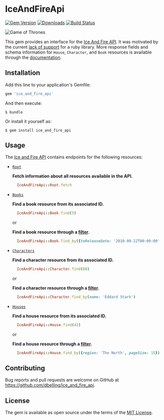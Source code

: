 # IceAndFireApi

[![Gem Version](https://badge.fury.io/rb/ice_and_fire_api.svg)](https://badge.fury.io/rb/ice_and_fire_api)
[![Downloads](https://img.shields.io/gem/dt/ice_and_fire_api.svg)](https://rubygems.org/gems/ice_and_fire_api)
[![Build Status](https://travis-ci.org/dbelling/ice_and_fire_api.png?branch=master)](https://travis-ci.org/dbelling/ice_and_fire_api)

![Game of Thrones](http://www.cheatsheet.com/wp-content/uploads/2016/01/GoT-1024x512.jpg)

This gem provides an interface for the [Ice And Fire API](https://anapioficeandfire.com/). It was motivated by the current [lack of support](https://anapioficeandfire.com/Documentation#library-elixir) for a ruby library. More response fields and schema information for `House`, `Character`, and `Book` resources is available through the [documentation](https://anapioficeandfire.com/Documentation#root).

## Installation

Add this line to your application's Gemfile:

```ruby
gem 'ice_and_fire_api'
```

And then execute:

    $ bundle

Or install it yourself as:

    $ gem install ice_and_fire_api

## Usage

The [Ice and Fire API](https://anapioficeandfire.com/) contains endpoints for the following resources:

  * [`Root`](https://anapioficeandfire.com/Documentation#root)

    **Fetch information about all resources available in the API.**

    ```ruby
      IceAndFireApi::Root.fetch
    ```

  * [`Books`](https://anapioficeandfire.com/Documentation#books)

    **Find a book resource from its associated ID.**

    ```ruby
      IceAndFireApi::Book.find(5)
    ```

    or

    **Find a book resource through a [filter](https://github.com/joakimskoog/AnApiOfIceAndFire/blob/master/AnApiOfIceAndFire/Content/Documentation/Books.md#filtering-books).**

    ```ruby
      IceAndFireApi::Book.find_by({toReleaseDate: '2010-09-22T00:00:00', pageSize: 5})
    ```
  * [`Characters`](https://anapioficeandfire.com/Documentation#characters)

    **Find a character resource from its associated ID.**

    ```ruby
      IceAndFireApi::Character.find(88)
    ```

    or

    **Find a character resource through a [filter](https://github.com/joakimskoog/AnApiOfIceAndFire/blob/master/AnApiOfIceAndFire/Content/Documentation/Characters.md#filtering-characters).**

    ```ruby
      IceAndFireApi::Character.find_by(name: 'Eddard Stark')
    ```

  * [`Houses`](https://anapioficeandfire.com/Documentation#houses)

    **Find a house resource from its associated ID.**

    ```ruby
      IceAndFireApi::House.find(42)
    ```

    or

    **Find a house resource through a [filter](https://github.com/joakimskoog/AnApiOfIceAndFire/blob/master/AnApiOfIceAndFire/Content/Documentation/Houses.md#filtering-houses).**

    ```ruby
      IceAndFireApi::House.find_by({region: 'The North', pageSize: 15})
    ```

## Contributing

Bug reports and pull requests are welcome on GitHub at https://github.com/dbelling/ice_and_fire_api.

## License

The gem is available as open source under the terms of the [MIT License](http://opensource.org/licenses/MIT).
